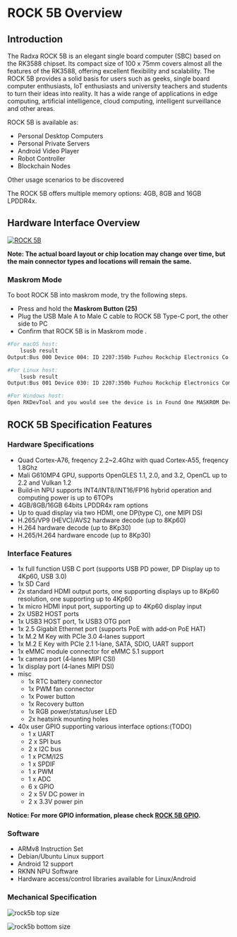 ﻿---
sidebar_label: 'ROCK 5B Overview'
sidebar_position: 1
---

# ROCK 5B Overview

## Introduction

The Radxa ROCK 5B is an elegant single board computer (SBC) based on the RK3588 chipset. 
Its compact size of 100 x 75mm covers almost all the features of the RK3588, offering excellent flexibility and scalability. 
The ROCK 5B provides a solid basis for users such as geeks, single board computer enthusiasts, IoT enthusiasts and university teachers and students to turn their ideas into reality. 
It has a wide range of applications in edge computing, artificial intelligence, cloud computing, intelligent surveillance and other areas.

ROCK 5B is available as:

- Personal Desktop Computers
- Personal Private Servers
- Android Video Player
- Robot Controller
- Blockchain Nodes
	
Other usage scenarios to be discovered

The ROCK 5B offers multiple memory options: 4GB, 8GB and 16GB LPDDR4x.

## Hardware Interface Overview

[![ROCK 5B](/img/rock5b/rock-5b-overview.webp)](../hardware/hardware-details)  

**Note: The actual board layout or chip location may change over time, but the main connector types and locations will remain the same.**

### Maskrom Mode

To boot ROCK 5B into maskrom mode, try the following steps.

 - Press and hold the **Maskrom Button (25)**  
 - Plug the USB Male A to Male C cable to ROCK 5B Type-C port, the other side to PC  
 - Confirm that ROCK 5B is in Maskrom mode .  

```bash
#For macOS host: 
	lsusb result
Output:Bus 000 Device 004: ID 2207:350b Fuzhou Rockchip Electronics Co., Ltd. Composite Device

#For Linux host: 
	lsusb result
Output:Bus 001 Device 030: ID 2207:350b Fuzhou Rockchip Electronics Company

#For Windows host: 
Open RKDevTool and you would see the device is in Found One MASKROM Device.
```

## ROCK 5B Specification Features

### Hardware Specifications

- Quad Cortex‑A76, freqency 2.2~2.4Ghz with quad Cortex‑A55, freqency 1.8Ghz
- Mali G610MP4 GPU, supports OpenGLES 1.1, 2.0, and 3.2, OpenCL up to 2.2 and Vulkan 1.2
- Build‑in NPU supports INT4/INT8/INT16/FP16 hybrid operation and computing power is up to 6TOPs
- 4GB/8GB/16GB 64bits LPDDR4x ram options
- Up to quad display via two HDMI, one DP(type C), one MIPI DSI
- H.265/VP9 (HEVC)/AVS2 hardware decode (up to 8Kp60)
- H.264 hardware decode (up to 8Kp30)
- H.265/H.264 hardware encode (up to 8Kp30)

### Interface Features

- 1x full function USB C port (supports USB PD power, DP Display up to 4Kp60, USB 3.0)
- 1x SD Card
- 2x standard HDMI output ports, one supporting displays up to 8Kp60 resolution, one supporting up to 4Kp60
- 1x micro HDMI input port, supporting up to 4Kp60 display input
- 2x USB2 HOST ports
- 1x USB3 HOST port, 1x USB3 OTG port
- 1x 2.5 Gigabit Ethernet port (supports PoE with add‑on PoE HAT)
- 1x M.2 M Key with PCIe 3.0 4‑lanes support
- 1x M.2 E Key with PCIe 2.1 1‑lane, SATA, SDIO, UART support
- 1x eMMC module connector for eMMC 5.1 support
- 1x camera port (4‑lanes MIPI CSI)
- 1x display port (4‑lanes MIPI DSI)
- misc
	* 1x RTC battery connector
	* 1x PWM fan connector
	* 1x Power button
	* 1x Recovery button
	* 1x RGB power/status/user LED
	* 2x heatsink mounting holes
- 40x user GPIO supporting various interface options:(TODO)
	* 1 x UART
	* 2 x SPI bus
	* 2 x I2C bus
	* 1 x PCM/I2S
	* 1 x SPDIF
	* 1 x PWM
	* 1 x ADC
	* 6 x GPIO
	* 2 x 5V DC power in
	* 2 x 3.3V power pin

**Notice: For more GPIO information, please check [ROCK 5B GPIO](../hardware/rock5b-gpio).**

### Software

- ARMv8 Instruction Set
- Debian/Ubuntu Linux support
- Android 12 support
- RKNN NPU Software
- Hardware access/control libraries available for Linux/Android

### Mechanical Specification

![rock5b top size](/img/rock5b/rock-5b-size-top.webp)

![rock5b bottom size](/img/rock5b/rock-5b-size-bottom.webp)
